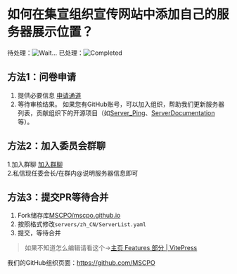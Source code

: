 # 如何在集宣组织宣传网站中添加自己的服务器展示位置？

待处理：![Wait...](https://img.shields.io/github/issues/MSCPO/mscpo.github.io.svg)    已处理：![Completed](https://img.shields.io/github/issues-closed/MSCPO/mscpo.github.io.svg)

## 方法1：问卷申请

1. 提供必要信息
  [申请通道](https://github.com/MSCPO/mscpo.github.io/issues/new/choose)
2. 等待审核结果。
  如果您有GitHub账号，可以加入组织，帮助我们更新服务器列表，贡献组织下的开源项目（如[Server_Ping](https://github.com/MSCPO/Server_Ping)、[ServerDocumentation](https://github.com/MSCPO/ServerDocumentation)等）。

## 方法2：加入委员会群聊

1.加入群聊
  [加入群聊](https://qm.qq.com/cgi-bin/qm/qr?k=gWjlcHAM-9cSgtQC1B-gkMpzdW250uDv&jump_from=webapi&authKey=1ce3eEvCnXY71xkoPTH7/zOBqkuaJD6H/XlY/Mz5kDxycvwnpDdQRtM03+WPsLMh)  
2.私信现任委会长/在群内@说明服务器信息即可  

## 方法3：提交PR等待合并

1. Fork储存库[MSCPO/mscpo.github.io](https://github.com/MSCPO/mscpo.github.io/fork)
2. 按照格式修改`servers/zh_CN/ServerList.yaml`
3. 提交，等待合并

>如果不知道怎么编辑请看这个->[主页 Features 部分 | VitePress](https://vitepress.dev/zh/reference/default-theme-home-page#features-section)

我们的GitHub组织页面：https://github.com/MSCPO
